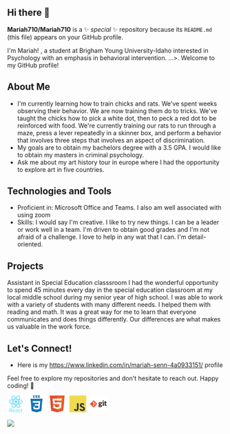 ## Hi there 👋


**Mariah710/Mariah710** is a ✨ _special_ ✨ repository because its `README.md` (this file) appears on your GitHub profile.


I'm Mariah! , a student at Brigham Young University-Idaho interested in Psychology with an emphasis in behavioral intervention.  ...>. Welcome to my GitHub profile!

## About Me

- I'm currently learning how to train chicks and rats. We've spent weeks observing their behavior. We are now training them do to tricks. We've taught the chicks how to pick a white dot, then to peck a red dot to be reinforced with food. We're currently training our rats to run through a maze, press a lever repeatedly in a skinner box, and perform a behavior that involves three steps that involves an aspect of discrimination. 
- My goals are to obtain my bachelors degree with a 3.5 GPA. I would like to obtain my masters in criminal psychology.
- Ask me about my art history tour in europe where I had the opportunity to explore art in five countries.

## Technologies and Tools

- Proficient in: Microsoft Office and Teams. I also am well associated with using zoom 
- Skills: I would say I'm creative. I like to try new things. I can be a leader or work well in a team. I'm driven to obtain good grades and I'm not afraid of a challenge. I love to help in any wat that I can. I'm detail-oriented. 

## Projects

Assistant in Special Education classsroom
I had the wonderful opportunity to spend 45 minutes every day in the special education classroom at my local middle school during my senior year of high school. I was able to work with a variety of students with many different needs. I helped them with reading and math. It was a great way for me to learn that everyone communicates and does things differently. Our differences are what makes us valuable in the work force. 


## Let's Connect!

- Here is my https://www.linkedin.com/in/mariah-senn-4a0933151/ profile

Feel free to explore my repositories and don't hesitate to reach out. Happy coding! 🚀


<div>
    <img src="https://github.com/devicons/devicon/blob/master/icons/react/react-original-wordmark.svg" title="React" alt="React" width="40" height="40"/>&nbsp;
    <img src="https://github.com/devicons/devicon/blob/master/icons/css3/css3-plain-wordmark.svg"  title="CSS3" alt="CSS" width="40" height="40"/>&nbsp;
    <img src="https://github.com/devicons/devicon/blob/master/icons/html5/html5-original.svg" title="HTML5" alt="HTML" width="40" height="40"/>&nbsp;
    <img src="https://github.com/devicons/devicon/blob/master/icons/javascript/javascript-original.svg" title="JavaScript" alt="JavaScript" width="40" height="40"/>&nbsp;
    <img src="https://github.com/devicons/devicon/blob/master/icons/git/git-original-wordmark.svg" title="Git" **alt="Git" width="40" height="40"/>
</div>

[![](https://img.shields.io/badge/LinkedIn-blue?style=for-the-badge&logo=linkedin&logoColor=white)]()
